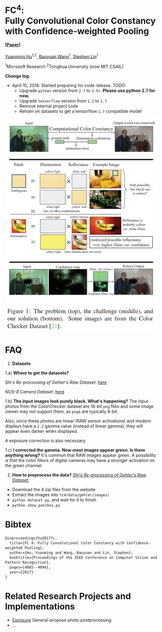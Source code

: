 # FC<sup>4</sup>:<br> Fully Convolutional Color Constancy with Confidence-weighted Pooling
#### [[Paper](http://openaccess.thecvf.com/content_cvpr_2017/papers/Hu_FC4_Fully_Convolutional_CVPR_2017_paper.pdf)]
[Yuanming Hu](http://taichi.graphics/me/)<sup>1,2</sup>, [Baoyuan Wang](https://sites.google.com/site/zjuwby/)<sup>1</sup>, [Stephen Lin](https://www.microsoft.com/en-us/research/people/stevelin/)<sup>1</sup>

<sup>1</sup>Microsoft Research <sup>2</sup>Tsinghua University (now MIT CSAIL)


**Change log:**
 - April 15, 2018: Started preparing for code release. TODO:
   - Upgrade `python` version from `2.7` to `3.5+`. **Please use python 2.7 for now.**
   - Upgrade `tensorflow` version from `1.1` to `1.7`
   - Remove internal project code
   - Retrain on datasets to get a tensorflow `1.7` compatible model

<img src="web/images/teaser.png">

# FAQ
1) **Datasets**

1.a) **Where to get the datasets?**

*Shi's Re-processing of Gehler's Raw Dataset*: [here](http://www.cs.sfu.ca/~colour/data/shi_gehler/)

*NUS-8 Camera Dataset*: [here](http://www.comp.nus.edu.sg/~whitebal/illuminant/illuminant.html)

1.b) **The input images look purely black. What's happening?**
The input photos from the ColorChecker dataset are 16-bit `png` files and some image viewer may not support them, as `png`s are typically 8-bit. 

Also, since these photos are linear (RAW sensor activations) and modern displays have a `2.2` gamma value (instead of linear gamma), they will appear even darker when displayed. 

A exposure correction is also necessary.

1.c) **I corrected the gamma. Now most images appear green. Is there anything wrong?**
It's common that RAW images appear green. A possibility is that the color filters of digital cameras may have a stronger activation on the green channel.

2) **How to preprocess the data?**
[*Shi's Re-processing of Gehler's Raw Dataset*:](http://www.cs.sfu.ca/~colour/data/shi_gehler/)
 - Download the 4 zip files from the website
 - Extract the images into `fc4/data/gehler/images/`
 - `python dataset.py`, and wait for it to finish
 - `python show_patches.py`

# Bibtex
```
@inproceedings{hu2017fc,
  title={FC 4: Fully Convolutional Color Constancy with Confidence-weighted Pooling},
  author={Hu, Yuanming and Wang, Baoyuan and Lin, Stephen},
  booktitle={Proceedings of the IEEE Conference on Computer Vision and Pattern Recognition},
  pages={4085--4094},
  year={2017}
}
```

# Related Research Projects and Implementations 
 - [Exposure](https://github.com/yuanming-hu/exposure) General-propose photo postprocessing
 - ...
